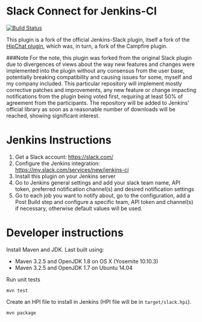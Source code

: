 # Slack Connect for Jenkins-CI

[![Build Status](https://travis-ci.org/peergum/slack-connect.svg?branch=master)](https://travis-ci.org/peergum/slack-connect)

This plugin is a fork of the official Jenkins-Slack plugin, itself a fork of the [HipChat plugin](https://github.com/jlewallen/jenkins-hipchat-plugin), which was, in turn, a fork of the Campfire plugin.

###Note
For the note, this plugin was forked from the original Slack plugin due to divergences of views about the way new features and changes were implemented into the plugin without any consensus from the user base, potentially breaking compatibility and causing issues for some, myself and my company included. This particular repository will implement mostly corrective patches and improvements, any new feature or change impacting notifications from the plugin being voted first, requiring at least 50% of agreement from the participants. The repository will be added to Jenkins' official library as soon as a reasonable number of downloads will be reached, showing significant interest.

# Jenkins Instructions

1. Get a Slack account: https://slack.com/
2. Configure the Jenkins integration: https://my.slack.com/services/new/jenkins-ci
3. Install this plugin on your Jenkins server
4. Go to Jenkins general settings and add your slack team name, API token, preferred notification channel(s) and desired notification settings
5. Go to each job you want to notify about, go to the configuration, add a Post Build step and configure a specific team, API token and channel(s) if necessary, otherwise default values will be used.

# Developer instructions

Install Maven and JDK.
Last built using:
* Maven 3.2.5 and OpenJDK 1.8 on OS X (Yosemite 10.10.3)
* Maven 3.2.5 and OpenJDK 1.7 on Ubuntu 14.04

Run unit tests

    mvn test

Create an HPI file to install in Jenkins (HPI file will be in `target/slack.hpi`).

    mvn package
